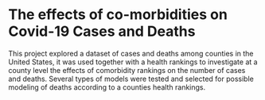 # The effects of co-morbidities on Covid-19 Cases and Deaths

This project explored a dataset of cases and deaths among counties in the United States, it was used together with a health rankings to investigate at a county level the effects of comorbidity rankings on the number of cases and deaths. Several types of models were tested and selected for possible modeling of deaths according to a counties health rankings.
